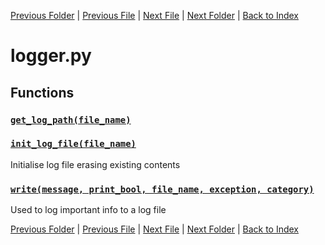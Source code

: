 [Previous Folder](../article_content/hotbar_slots_content.md) | [Previous File](language.md) | [Next File](page_manager.md) | [Next Folder](../fluids/fluid_article.md) | [Back to Index](../../index.md)

# logger.py

## Functions

### [`get_log_path(file_name)`](https://github.com/Vaileasys/pz-wiki_parser/blob/main/scripts/core/logger.py#L11)
### [`init_log_file(file_name)`](https://github.com/Vaileasys/pz-wiki_parser/blob/main/scripts/core/logger.py#L15)

Initialise log file erasing existing contents

### [`write(message, print_bool, file_name, exception, category)`](https://github.com/Vaileasys/pz-wiki_parser/blob/main/scripts/core/logger.py#L23)

Used to log important info to a log file



[Previous Folder](../article_content/hotbar_slots_content.md) | [Previous File](language.md) | [Next File](page_manager.md) | [Next Folder](../fluids/fluid_article.md) | [Back to Index](../../index.md)
